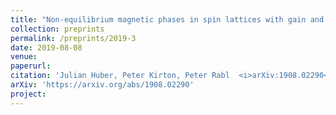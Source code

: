 ```yaml
---
title: "Non-equilibrium magnetic phases in spin lattices with gain and loss"
collection: preprints
permalink: /preprints/2019-3
date: 2019-08-08
venue: 
paperurl: 
citation: 'Julian Huber, Peter Kirton, Peter Rabl  <i>arXiv:1908.02290</i> (2019)'
arXiv: 'https://arxiv.org/abs/1908.02290'
project: 
---
```



